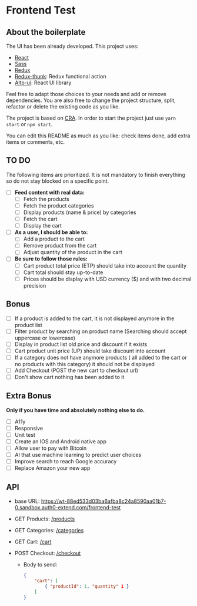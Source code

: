 # Frontend Test

## About the boilerplate

The UI has been already developed. This project uses:

- [React](https://reactjs.org/)
- [Sass](http://sass-lang.com/)
- [Redux](https://redux.js.org/)
- [Redux-thunk](https://github.com/reduxjs/redux-thunk): Redux functional action
- [Alto-ui](https://beqom.github.io/alto/storybook): React UI library

Feel free to adapt those choices to your needs and add or remove dependencies. You are also free to change the project structure, split, refactor or delete the existing code as you like.

The project is based on [CRA](https://github.com/facebook/create-react-app). In order to start the project just use `yarn start` or `npm start`.

You can edit this README as much as you like: check items done, add extra items or comments, etc.

## TO DO

The following items are prioritized. It is not mandatory to finish everything so do not stay blocked on a specific point.

- [ ] **Feed content with real data:**
  - [ ] Fetch the products
  - [ ] Fetch the product categories
  - [ ] Display products (name & price) by categories
  - [ ] Fetch the cart
  - [ ] Display the cart
- [ ] **As a user, I should be able to:**
  - [ ] Add a product to the cart
  - [ ] Remove product from the cart
  - [ ] Adjust quantity of the product in the cart
- [ ] **Be sure to follow those rules:**
  - [ ] Cart product total price (ETP) should take into account the quantity
  - [ ] Cart total should stay up-to-date
  - [ ] Prices should be display with USD currency (\$) and with two decimal precision

## Bonus

- [ ] If a product is added to the cart, it is not displayed anymore in the product list
- [ ] Filter product by searching on product name (Searching should accept uppercase or lowercase)
- [ ] Display in product list old price and discount if it exists
- [ ] Cart product unit price (UP) should take discount into account
- [ ] If a category does not have anymore products ( all added to the cart or no products with this category) it should not be displayed
- [ ] Add Checkout (POST the new cart to checkout url)
- [ ] Don't show cart nothing has been added to it

## Extra Bonus

**Only if you have time and absolutely nothing else to do.**

- [ ] A11y
- [ ] Responsive
- [ ] Unit test
- [ ] Create an IOS and Android native app
- [ ] Allow user to pay with Bitcoin
- [ ] AI that use machine learning to predict user choices
- [ ] Improve search to reach Google accuracy
- [ ] Replace Amazon your new app

## API

- base URL: https://wt-88ed533d03ba6afba8c24a8590aa01b7-0.sandbox.auth0-extend.com/frontend-test
- GET Products: [/products](https://wt-88ed533d03ba6afba8c24a8590aa01b7-0.sandbox.auth0-extend.com/frontend-test/products)
- GET Categories: [/categories](https://wt-88ed533d03ba6afba8c24a8590aa01b7-0.sandbox.auth0-extend.com/frontend-test/categories)
- GET Cart: [/cart](https://wt-88ed533d03ba6afba8c24a8590aa01b7-0.sandbox.auth0-extend.com/frontend-test/cart)
- POST Checkout: [/checkout](https://wt-88ed533d03ba6afba8c24a8590aa01b7-0.sandbox.auth0-extend.com/frontend-test/checkout)

  - Body to send:

    ```json
    {
        "cart": [
            { "productId": 1, "quantity" 1 }
        ]
    }
    ```
